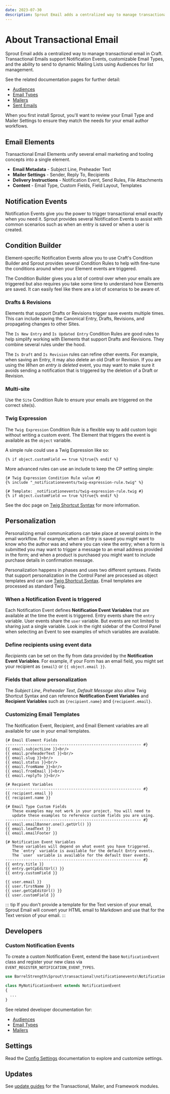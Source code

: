 ```yaml
---
date: 2023-07-30
description: Sprout Email adds a centralized way to manage transactional email in Craft.
---
```


# About Transactional Email

Sprout Email adds a centralized way to manage transactional email in Craft. Transactional Emails support Notification Events, customizable Email Types, and the ability to send to dynamic Mailing 
Lists using Audiences for list management.

See the related documentation pages for further detail:

- [Audiences](../audiences)
- [Email Types](../email-types)
- [Mailers](../mailers)
- [Sent Emails](../sent-email)

When you first install Sprout, you'll want to review your Email Type and Mailer Settings to ensure they match the needs for your email author workflows.

## Email Elements

Transactional Email Elements unify several email marketing and tooling concepts into a single element. 

- **Email Metadata** - Subject Line, Preheader Text
- **Mailer Settings** - Sender, Reply To, Recipients
- **Delivery Instructions** - Notification Event, Send Rules, File Attachments
- **Content** - Email Type, Custom Fields, Field Layout, Templates

## Notification Events

Notification Events give you the power to trigger transactional email exactly when you need it. Sprout provides several Notification Events to assist with common scenarios such as when an entry is saved or when a user is created.

## Condition Builder

Element-specific Notification Events allow you to use Craft's Condition Builder and Sprout provides several Condition Rules to help with fine-tune the conditions around when your Element events are triggered.

The Condition Builder gives you a lot of control over when your emails are triggered but also requires you take some time to understand how Elements are saved. It can easily feel like there are a lot of scenarios to be aware of.

### Drafts & Revisions

Elements that support Drafts or Revisions trigger save events multiple times. This can include saving the Canonical Entry, Drafts, Revisions, and propagating changes to other Sites.

The `Is New Entry` and `Is Updated Entry` Condition Rules are good rules to help simplify working with Elements that support Drafts and Revisions. They combine several rules under the hood.

The `Is Draft` and `Is Revision` rules can refine other events. For example, when saving an Entry, it may also delete an old Draft or Revision. If you are using the _When an entry is deleted_ event, you may want to make sure it avoids sending a notification that is triggered by the deletion of a Draft or Revision.

### Multi-site

Use the `Site` Condition Rule to ensure your emails are triggered on the correct site(s).

### Twig Expression

The `Twig Expression` Condition Rule is a flexible way to add custom logic without writing a custom event. The Element that triggers the event is available as the `object` variable.

A simple rule could use a Twig Expression like so:

``` twig
{% if object.customField == true %}true{% endif %} 
```

More advanced rules can use an include to keep the CP setting simple:

``` twig
{# Twig Expression Condition Rule value #}
{% include "_notificationevents/twig-expression-rule.twig" %}

{# Template: _notificationevents/twig-expression-rule.twig #}
{% if object.customField == true %}true{% endif %}
```

See the doc page on [Twig Shortcut Syntax](../configuration/twig-shortcut-syntax.md) for more information.

## Personalization

Personalizing email communications can take place at several points in the email workflow. For example, when an Entry is saved you might want to know who the author was and where you can view the entry; when a form is submitted you may want to trigger a message to an email address provided in the form; and when a product is purchased you might want to include purchase details in confirmation message.

Personalization happens in phases and uses two different syntaxes. Fields that support personalization in the Control Panel are processed as object templates and can use [Twig Shortcut Syntax](../configuration/twig-shortcut-syntax.md). Email templates are processed as standard Twig.

### When a Notification Event is triggered

Each Notification Event defines **Notification Event Variables** that are available at the time the event is triggered. Entry events share the `entry` variable. User events share the `user` variable. But events are not limited to sharing just a single variable. Look in the right sidebar of the Control Panel when selecting an Event to see examples of which variables are available.

### Define recipients using event data

_Recipients_ can be set on the fly from data provided by the **Notification Event Variables**. For example, if your Form has an email field, you might set your recipient as `{email}` or `{{ object.email }}`.

### Fields that allow personalization

The _Subject Line_, _Preheader Text_, _Default Message_ also allow Twig Shortcut Syntax and can reference **Notification Event Variables** and **Recipient Variables** such as `{recipient.name}` and `{recipient.email}`.

### Customizing Email Templates

The Notification Event, Recipient, and Email Element variables are all available for use in your email templates. 

``` twig
{# Email Element Fields
------------------------------------------------------------ #}
{{ email.subjectLine }}<br/>
{{ email.preheaderText }}<br/>
{{ email.slug }}<br/>
{{ email.status }}<br/>
{{ email.fromName }}<br/>
{{ email.fromEmail }}<br/>
{{ email.replyTo }}<br/>

{# Recpient Variables
------------------------------------------------------------ #}
{{ recipient.email }}
{{ recipient.name }}

{# Email Type Custom Fields 
   These examples may not work in your project. You will need to
   update these examples to reference custom fields you are using.
------------------------------------------------------------ #}
{{ email.emailBanner.one().getUrl() }}
{{ email.leadText }}
{{ email.emailFooter }}

{# Notification Event Variables
   These variables will depend on what event you have triggered.
   The `entry` variable is available for the default Entry events.
   The `user` variable is available for the default User events.
------------------------------------------------------------ #}
{{ entry.title }}
{{ entry.getCpEditUrl() }}
{{ entry.customField }}

{{ user.email }}
{{ user.firstName }}
{{ user.getCpEditUrl() }}
{{ user.customField }}
```

::: tip
If you don't provide a template for the Text version of your email, Sprout Email will convert your HTML email to Markdown and use that for the Text version of your email.
:::

## Developers

### Custom Notification Events

To create a custom Notification Event, extend the base `NotificationEvent` class and register your new class via `EVENT_REGISTER_NOTIFICATION_EVENT_TYPES`.

``` php
use BarrelStrength\Sprout\transactional\notificationevents\NotificationEvent;

class MyNotificationEvent extends NotificationEvent
{
  ...
}
```

See related developer documentation for:

- [Audiences](../audiences)
- [Email Types](../email-types)
- [Mailers](../mailers)

## Settings

Read the [Config Settings](./../configuration/sprout-config.md) documentation to explore and customize settings.

## Updates

See [update guides](../configuration/updates.md) for the Transactional, Mailer, and Framework modules.
